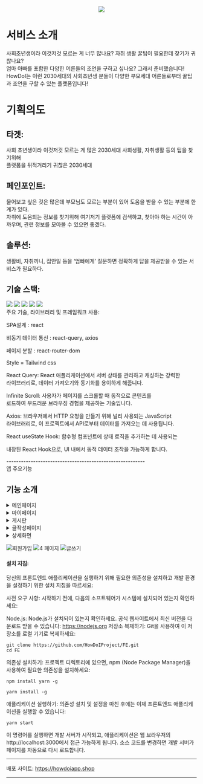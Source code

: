 
<div align="center">
<img src="https://capsule-render.vercel.app/api?type=waving&color=auto&height=200&section=header&text=HowDoI&fontSize=90" />
</div>

<div>
	  
  # 서비스 소개
  
사회초년생이라 이것저것 모르는 게 너무 많나요?
자취 생활 꿀팁이 필요한데 찾기가 귀찮나요?
</br>
엄마 아빠를 포함한 다양한 어른들의 조언을 구하고 싶나요?
그래서 준비했습니다!
</br>
HowDoI는 이런 2030세대의 사회초년생 분들이 다양한 부모세대
어른들로부터 꿀팁과 조언을 구할 수 있는 플랫폼입니다!
</p>
</div>
 

<div>
	
# 기획의도 

 
## 타겟:
사회 초년생이라 이것저것 모르는 게 많은 2030세대
사회생활, 자취생활 등의 팁을 찾기위해 
</br>
플랫폼을 뒤적거리기 귀찮은 2030세대
</div>

<div>
	
## 페인포인트:
물어보고 싶은 것은 많은데 부모님도 모르는 부분이 있어 
도움을 받을 수 있는 부분에 한계가 있다.
</br>
자취에 도움되는 정보를 찾기위해 여기저기 플랫폼에 검색하고, 찾아야 하는 시간이
아까우며, 관련 정보를 모아볼 수 있으면 좋겠다.
</div>

<div>
	
## 솔루션:
생활비, 자취끼니, 집안일 등을 ‘엄빠에게’ 질문하면 정확하게 답을 제공받을 수 있는 서비스가 필요하다.

</div>



## 기술 스택:

<div >
	<img src="https://img.shields.io/badge/HTML5-E34F26?style=flat&logo=HTML5&logoColor=white" />
	<img src="https://img.shields.io/badge/CSS3-1572B6?style=flat&logo=CSS3&logoColor=white" />
  <img src="https://img.shields.io/badge/React-61DAFB?style=flat&logo=React&logoColor=white"/>
  <img src="https://img.shields.io/badge/Tailwindcss-06B6D4?style=flat&logo=tailwindcss&logoColor=white"/>
    <img src="https://img.shields.io/badge/ReactQuery-FF4154?style=flat&logo=ReactQuery&logoColor=white"/>
</div>





<div>
주요 기술, 라이브러리 및 프레임워크 사용:

SPA설계 : react

비동기 데이터 통신 : react-query, axios

페이지 분할 : react-router-dom

Style = Tailwind css 

React Query: React 애플리케이션에서 서버 상태를 관리하고 캐싱하는 강력한
</br>
라이브러리로, 데이터 가져오기와 동기화를 용이하게 해줍니다.
</br>

Infinite Scroll: 사용자가 페이지를 스크롤할 때 동적으로 콘텐츠를 
</br>
로드하여 부드러운 브라우징 경험을 제공하는 기술입니다.
</br>

Axios: 브라우저에서 HTTP 요청을 만들기 위해 널리 사용되는 JavaScript 
</br>
라이브러리로, 이 프로젝트에서 API로부터 데이터를 가져오는 데 사용됩니다.
</br>

React useState Hook: 함수형 컴포넌트에 상태 로직을 추가하는 데 사용되는 
</br>

내장된 React Hook으로, UI 내에서 동적 데이터 조작을 가능하게 합니다.
</br>

</div>
---------------------------------------------------------

<div>
앱 주요기능 


## 기능 소개

<details>
<summary> 메인페이지</summary>

####  많은 도움됐어요를 받은 글 top5, 실시간 글 보기를 볼 수 있습니다.
####  본인이 회원가입 때 작성한 정보를 바탕으로, 본인을 위한 추천글을 볼 수 있습니다.
####  원하는 글을 검색해서 볼 수 있습니다.
####  엄빠회원의 경우, 본인이 작성한 글 갯수, 댓글 갯수, 도움됐어요 갯수를 막대그래프 형식으로 볼 수 있습니다.
####  스크랩 아이콘을 클릭하면, 본인이 스크랩한 글을 볼 수 있고, 스크랩 전체 취소도 할 수 있습니다.

</details>

<details>
<summary> 마이페이지</summary>
  
####  본인이 작성한 글, 작성한 댓글, 채택된 댓글 내역을 볼 수 있습니다. 
####  본인이 작성한 글을 수정하고 삭제할 수 있습니다. 
####  엄빠회원의 경우, 본인이 작성한 글 갯수, 댓글 갯수, 도움됐어요 갯수를 막대그래프 형식으로 볼 수 있습니다. 

</details>

<details>
<summary> 게시판</summary>

#### 전체 글을 카테고리별(생활비, 자취끼니, 집안일) & 질문글(강아지회원글)/꿀팁글(엄빠회원글)별로 필터링해서 조회할 수 있습니다. 
####  조회순으로 인기글을 볼 수 있습니다. 
#### 글에 좋아요, 스크랩을 할 수 있습니다. 

</details>

<details>
<summary> 글작성페이지 </summary>
  
####  글의 카테고리(생활비, 자취끼니, 집안일 중 하나)를 설정하여 글의 제목, 내용을 필수적으로 작성하고, 이미지도 올릴 수 있습니다. 
####  글 작성자가 강아지회원이면 질문글, 엄빠회원이면 꿀팁글로 자동설정됩니다. 

</details>

<details>
<summary> 상세화면</summary>

####  글을 좋아요하거나 스크랩할 수 있습니다. 
####  글에 댓글 작성 시 댓글 내용과 함께 이미지를 올릴 수 있고, 본인이 작성한 댓글 수정&삭제가 가능합니다. 
####  글 작성자는 본인 글에 달린 댓글 중에서 채택을 할 수 있습니다. 댓글 채택 후 취소가 불가능합니다. 
####  채택된 댓글은 모두 다 볼 수 있습니다. 

</details>

![회원가입](https://github.com/HowDoIProject/FE/assets/115998794/e673b358-802f-4524-bd6f-9108d17e7749) 
![4 페이지](https://github.com/HowDoIProject/FE/assets/115998794/d9290dd1-c140-4851-a813-a634aff2e51f)
![글쓰기](https://github.com/HowDoIProject/FE/assets/115998794/4c9639fe-b69a-4206-ba8c-78808defa73c)


</div>


<h4>
    설치 지침:
  </h4>

당신의 프론트엔드 애플리케이션을 실행하기 위해 필요한 의존성을 설치하고 개발 환경을 설정하기 위한 설치 지침을 따르세요:

사전 요구 사항:
시작하기 전에, 다음의 소프트웨어가 시스템에 설치되어 있는지 확인하세요:

Node.js: Node.js가 설치되어 있는지 확인하세요. 공식 웹사이트에서 최신 버전을 다운로드 받을 수 있습니다: https://nodejs.org
저장소 복제하기:
Git을 사용하여 이 저장소를 로컬 기기로 복제하세요:

   ```
   git clone https://github.com/HowDoIProject/FE.git
   cd FE
   ```

의존성 설치하기:
프로젝트 디렉토리에 있으면, npm (Node Package Manager)을 사용하여 필요한 의존성을 설치하세요:
   ```
   npm install yarn -g
   ```
   ```
   yarn install -g
   ```

애플리케이션 실행하기:
의존성 설치 및 설정을 마친 후에는 이제 프론트엔드 애플리케이션을 실행할 수 있습니다:

   ```
   yarn start
   ```

이 명령어를 실행하면 개발 서버가 시작되고, 애플리케이션은 웹 브라우저의 http://localhost:3000에서 접근 가능하게 됩니다. 
소스 코드를 변경하면 개발 서버가 페이지를 자동으로 다시 로드합니다.

</div>

-----------------------------------------------------------------------------------------------------------------

배포 사이트: https://howdoiapp.shop

-----------------------------------------------------------------------------------------------------------------


